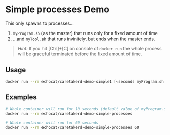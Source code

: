 # Simple processes Demo

This only spawns to processes...

1. ``myProgram.sh`` (as the master) that runs only for a fixed amount of time
2. ...and ``myTool.sh`` that runs invinitely, but ends when the master ends.

> *Hint:* If you hit [Ctrl]+[C] on console of ``docker run`` the whole process will be graceful terminated before the fixed amount of time.

## Usage

```bash
docker run --rm echocat/caretakerd-demo-simple1 [<seconds myProgram.sh runs>]
```

## Examples

```bash
# Whole container will run for 10 seconds (default value of myProgram.sh)
docker run --rm echocat/caretakerd-demo-simple-processes

# Whole container will run for 60 seconds
docker run --rm echocat/caretakerd-demo-simple-processes 60
```

